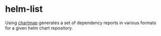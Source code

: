 # helm-list
Using [chartmap](https://github.com/melahn/alfresco-anaxes-chartmap) generates a set of dependency reports in various formats for a given helm chart repository.
